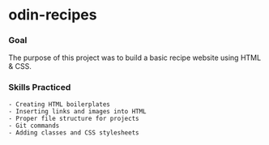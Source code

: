 # odin-recipes

### Goal

The purpose of this project was to build a basic recipe website using HTML & CSS.

### Skills Practiced

    - Creating HTML boilerplates
    - Inserting links and images into HTML
    - Proper file structure for projects
    - Git commands
    - Adding classes and CSS stylesheets

